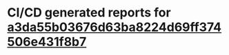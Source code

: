 # CI/CD generated reports for [a3da55b03676d63ba8224d69ff374506e431f8b7](https://github.com/hydephp/develop/commit/a3da55b03676d63ba8224d69ff374506e431f8b7)
